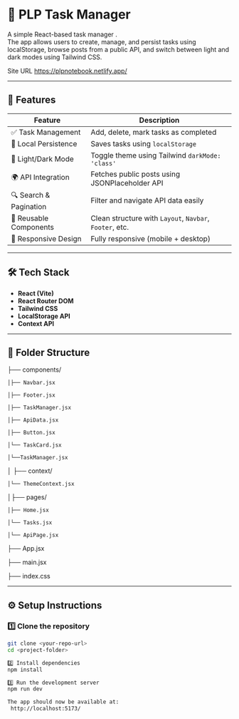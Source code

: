 # 📝 PLP Task Manager

A simple React-based task manager .  
The app allows users to create, manage, and persist tasks using localStorage, browse posts from a public API, and switch between light and dark modes using Tailwind CSS.

Site URL https://plpnotebook.netlify.app/

---

## 🚀 Features

| Feature | Description |
|--------|-------------|
| ✅ Task Management | Add, delete, mark tasks as completed |
| 💾 Local Persistence | Saves tasks using `localStorage` |
| 🌙 Light/Dark Mode | Toggle theme using Tailwind `darkMode: 'class'` |
| 🌍 API Integration | Fetches public posts using JSONPlaceholder API |
| 🔍 Search & Pagination | Filter and navigate API data easily |
| 🧱 Reusable Components | Clean structure with `Layout`, `Navbar`, `Footer`, etc. |
| 📱 Responsive Design | Fully responsive (mobile + desktop) |

---

## 🛠️ Tech Stack

- **React (Vite)**
- **React Router DOM**
- **Tailwind CSS**
- **LocalStorage API**
- **Context API** 

---

## 📁 Folder Structure
├── components/

    │├── Navbar.jsx

    │├── Footer.jsx

    │├── TaskManager.jsx

    │├── ApiData.jsx

    │├── Button.jsx

    │└── TaskCard.jsx 

    │└──TaskManager.jsx

│
├── context/

    │└── ThemeContext.jsx

│├── pages/

    │├── Home.jsx

    │└── Tasks.jsx

    │└── ApiPage.jsx

├── App.jsx

├── main.jsx

├── index.css


---

## ⚙️ Setup Instructions

### 1️⃣ Clone the repository

```bash
git clone <your-repo-url>
cd <project-folder>

2️⃣ Install dependencies
npm install

3️⃣ Run the development server
npm run dev

The app should now be available at:
 http://localhost:5173/

 
